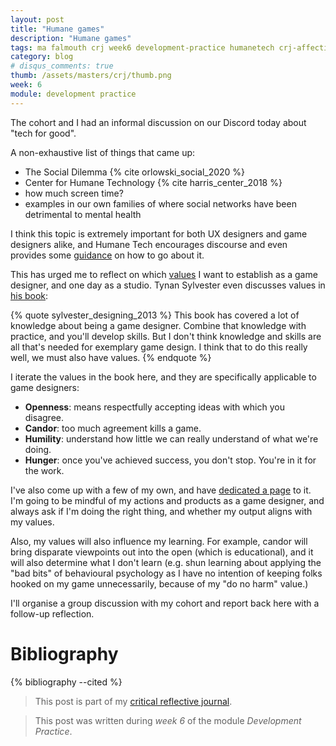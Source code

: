 ```yaml
---
layout: post
title: "Humane games"
description: "Humane games"
tags: ma falmouth crj week6 development-practice humanetech crj-affective crj-interpersonal crj-cognitive
category: blog
# disqus_comments: true
thumb: /assets/masters/crj/thumb.png
week: 6
module: development practice
---
```


The cohort and I had an informal discussion on our Discord today about "tech for good".

A non-exhaustive list of things that came up:

- The Social Dilemma {% cite orlowski_social_2020 %}
- Center for Humane Technology {% cite harris_center_2018 %}
- how much screen time?
- examples in our own families of where social networks have been detrimental to mental health

I think this topic is extremely important for both UX designers and game designers alike, and Humane Tech encourages discourse and even provides some [guidance](https://www.humanetech.com/discussion-guide-for-technologists) on how to go about it.

This has urged me to reflect on which [values](/masters/values) I want to establish as a game designer, and one day as a studio. Tynan Sylvester even discusses values in [his book](https://tynansylvester.com/book/):

{% quote sylvester_designing_2013 %}
This book has covered a lot of knowledge about being a game designer. Combine that knowledge with practice, and you'll develop skills. But I don't think knowledge and skills are all that's needed for exemplary game design. I think that to do this really well, we must also have values.
{% endquote %}

I iterate the values in the book here, and they are specifically applicable to game designers:

- **Openness**: means respectfully accepting ideas with which you disagree.
- **Candor**: too much agreement kills a game.
- **Humility**: understand how little we can really understand of what we're doing.
- **Hunger**: once you've achieved success, you don't stop. You're in it for the work.

I've also come up with a few of my own, and have [dedicated a page](/masters/values) to it. I'm going to be mindful of my actions and products as a game designer, and always ask if I'm doing the right thing, and whether my output aligns with my values.

Also, my values will also influence my learning. For example, candor will bring disparate viewpoints out into the open (which is educational), and it will also determine what I don't learn (e.g. shun learning about applying the "bad bits" of behavioural psychology as I have no intention of keeping folks hooked on my game unnecessarily, because of my "do no harm" value.)

I'll organise a group discussion with my cohort and report back here with a follow-up reflection.

# Bibliography

{% bibliography --cited %}

> This post is part of my [critical reflective journal](/tags#crj).

> This post was written during _week 6_ of the module _Development Practice_.
